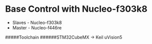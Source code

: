 # Base Control with Nucleo-f303k8
- Slaves - Nucleo-f303k8
- Master - Nucleo-f446re


#####Toolchain
######STM32CubeMX -> Keil uVision5
